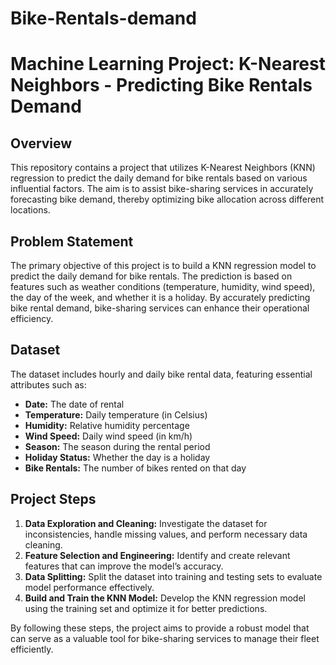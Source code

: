 # Bike-Rentals-demand
# Machine Learning Project: K-Nearest Neighbors - Predicting Bike Rentals Demand

## Overview

This repository contains a project that utilizes K-Nearest Neighbors (KNN) regression to predict the daily demand for bike rentals based on various influential factors. The aim is to assist bike-sharing services in accurately forecasting bike demand, thereby optimizing bike allocation across different locations.

## Problem Statement

The primary objective of this project is to build a KNN regression model to predict the daily demand for bike rentals. The prediction is based on features such as weather conditions (temperature, humidity, wind speed), the day of the week, and whether it is a holiday. By accurately predicting bike rental demand, bike-sharing services can enhance their operational efficiency.

## Dataset

The dataset includes hourly and daily bike rental data, featuring essential attributes such as:
- **Date:** The date of rental
- **Temperature:** Daily temperature (in Celsius)
- **Humidity:** Relative humidity percentage
- **Wind Speed:** Daily wind speed (in km/h)
- **Season:** The season during the rental period
- **Holiday Status:** Whether the day is a holiday
- **Bike Rentals:** The number of bikes rented on that day

## Project Steps

1. **Data Exploration and Cleaning:** Investigate the dataset for inconsistencies, handle missing values, and perform necessary data cleaning.
2. **Feature Selection and Engineering:** Identify and create relevant features that can improve the model’s accuracy.
3. **Data Splitting:** Split the dataset into training and testing sets to evaluate model performance effectively.
4. **Build and Train the KNN Model:** Develop the KNN regression model using the training set and optimize it for better predictions.

By following these steps, the project aims to provide a robust model that can serve as a valuable tool for bike-sharing services to manage their fleet efficiently.
